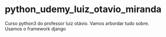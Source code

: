 # python_udemy_luiz_otavio_miranda
 Curso python3 do professor luiz otávio. Vamos arbordar tudo sobre. Usamos o framework django
